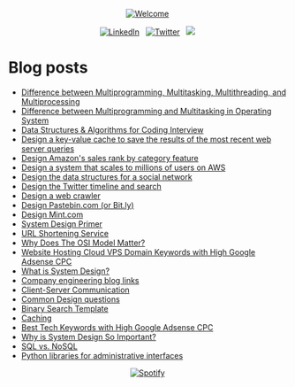 <p align="center">
  <a href="https://github.com/SamirPaul1"> <img loading="lazy" alt="Welcome" src="https://scdn.web.app/profile-readme/welcome.svg"/> </a>
</p>

<p align="center">
  <a href="https://www.linkedin.com/in/SamirPaul"><img loading="lazy" alt="LinkedIn" src="https://scdn.web.app/linkedin-samirpaul.svg"></a> &nbsp; 
  <a href="https://twitter.com/SamirPaulb"><img loading="lazy" alt="Twitter" src="https://scdn.web.app/twitter-samirpaulb.svg"></a> &nbsp; 
  <a href="https://github.com/SamirPaul1"><img loading="lazy" src="https://komarev.com/ghpvc/?username=SamirPaul1" /></a>
</p>

<!-- 
Social Badge:
https://img.shields.io/badge/-LinkedIn%20@SamirPaul-white?style=social&logo=Linkedin&logoColor=blue&link=https://www.linkedin.com/in/samirpaul/
https://img.shields.io/badge/-Twitter%20@SamirPaulb-white?style=social&logo=twitter&logoColor=blue&link=https://www.twitter.com/SamirPaulb 
-->

  
# Blog posts
<!-- BLOG-POST-LIST:START -->
- [Difference between Multiprogramming, Multitasking, Multithreading, and Multiprocessing](https://samirpl.blogspot.com/2023/06/difference-between-multiprogramming.html)
- [Difference between Multiprogramming and Multitasking in Operating System](https://samirpl.blogspot.com/2023/06/difference-between-multiprogramming-and.html)
- [Data Structures &amp; Algorithms for Coding Interview](https://samirpl.blogspot.com/2022/07/dsalgo-repository-that-contains-all.html)
- [Design a key-value cache to save the results of the most recent web server queries](https://samirpl.blogspot.com/2023/05/design-key-value-cache-to-save-results.html)
- [Design Amazon&#39;s sales rank by category feature](https://samirpl.blogspot.com/2023/05/design-amazons-sales-rank-by-category.html)
- [Design a system that scales to millions of users on AWS](https://samirpl.blogspot.com/2023/05/design-system-that-scales-to-millions.html)
- [Design the data structures for a social network](https://samirpl.blogspot.com/2023/05/design-data-structures-for-social.html)
- [Design the Twitter timeline and search](https://samirpl.blogspot.com/2023/05/design-twitter-timeline-and-search.html)
- [Design a web crawler](https://samirpl.blogspot.com/2023/05/design-web-crawler.html)
- [Design Pastebin.com &lpar;or Bit.ly&rpar;](https://samirpl.blogspot.com/2023/05/design-pastebincom-or-bitly.html)
- [Design Mint.com](https://samirpl.blogspot.com/2023/05/design-mintcom.html)
- [System Design Primer](https://samirpl.blogspot.com/2023/05/system-design-primer.html)
- [URL Shortening Service](https://samirpl.blogspot.com/2023/05/url-shortening-service.html)
- [Why Does The OSI Model Matter?](https://samirpl.blogspot.com/2023/05/why-does-osi-model-matter.html)
- [Website Hosting Cloud VPS Domain Keywords with High Google Adsense CPC](https://samirpl.blogspot.com/2023/05/website-hosting-cloud-vps-domain.html)
- [What is System Design?](https://samirpl.blogspot.com/2023/05/what-is-system-design.html)
- [Company engineering blog links](https://samirpl.blogspot.com/2023/05/company-engineering-blog-links.html)
- [Client-Server Communication](https://samirpl.blogspot.com/2023/05/client-server-communication.html)
- [Common Design questions](https://samirpl.blogspot.com/2023/05/common-design-questions.html)
- [Binary Search Template](https://samirpl.blogspot.com/2023/05/binary-search-template.html)
- [Caching](https://samirpl.blogspot.com/2023/05/caching.html)
- [Best Tech Keywords with High Google Adsense CPC](https://samirpl.blogspot.com/2023/05/best-tech-keywords-with-high-google.html)
- [Why is System Design So Important?](https://samirpl.blogspot.com/2023/05/why-is-system-design-so-important.html)
- [SQL vs. NoSQL](https://samirpl.blogspot.com/2023/05/sql-vs-nosql.html)
- [Python libraries for administrative interfaces](https://samirpl.blogspot.com/2023/05/python-libraries-for-administrative.html)
<!-- BLOG-POST-LIST:END -->


<p align="center"><a href="https://github.com/SamirPaul1"><img loading="lazy" alt="Spotify" src="https://spotify-github-profile.vercel.app/api/view?uid=abqd17yu8rqro3ydcfsv8sie6&cover_image=false&theme=novatorem&show_offline=false&background_color=121212&interchange=false&bar_color=53b14f&bar_color_cover=false" /></a></p>  

